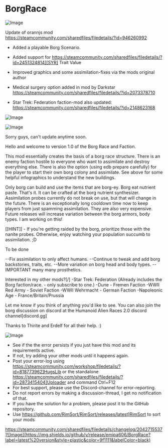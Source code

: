 # BorgRace

![Image](https://i.imgur.com/buuPQel.png)

Update of orannjs mod
https://steamcommunity.com/sharedfiles/filedetails/?id=946260992

- Added a playable Borg Scenario.
- Added support for https://steamcommunity.com/sharedfiles/filedetails/?id=2451324814][SYR] Trait Value
- Improved graphics and some assimilation-fixes via the mods original author

- Medical surgery option added in mod by Darkstar
https://steamcommunity.com/sharedfiles/filedetails/?id=2073378710
	
- Star Trek: Federation faction-mod also updated:
https://steamcommunity.com/sharedfiles/filedetails/?id=2148623168

![Image](https://i.imgur.com/pufA0kM.png)

	
![Image](https://i.imgur.com/Z4GOv8H.png)


Sorry guys, can't update anytime soon.

Hello and welcome to version 1.0 of the Borg Race and Faction.

This mod essentially creates the basis of a borg race structure. There is an enemy faction hostile to everyone who want to assimilate and destroy everything else. There is also the option (using edb prepare carefully) for the player to start their own borg colony and assimilate. See above for some helpful infographics to understand the new buildings.

Only borg can build and use the items that are borg-ey.
Borg eat nutrient paste. That's it. It can be crafted at the borg nutrient synthesizer.
Assimilation probes currently do not break on use, but that will change in the future. There is an exceptionally long cooldown time now to keep players from just spamming assimilation. They are also very expensive.
Future releases will increase variation between the borg armors, body types. I am working on this!



[[HINT]] - If you're getting raided by the borg, prioritize those with the nanite probes. Otherwise, enjoy watching your population succumb to assimilation. ;D

To be done

--Fix assimilation to only affect humans.
--Continue to tweak and add borg backstories, traits, etc.
--More variation on borg head and body types.
--IMPORTANT many many prosthetics.


Interested in my other mods?[/]
-Star Trek: Federation (Already includes the Borg faction/race. - only subscribe to one.)
-Dune - Fremen Faction
-WWII Red Army - Soviet Faction
-WWII Wehrmacht - German Faction
-Napoleonic Age - France/Britain/Prussia


Let me know if you think of anything you'd like to see. You can also join the borg discussion on discord at the Humanoid Alien Races 2.0 discord channel[discord.gg]

Thanks to Thirite and Erdelf for all their help. :)


![Image](https://i.imgur.com/PwoNOj4.png)



-  See if the the error persists if you just have this mod and its requirements active.
-  If not, try adding your other mods until it happens again.
-  Post your error-log using https://steamcommunity.com/workshop/filedetails/?id=818773962]HugsLib or the standalone https://steamcommunity.com/sharedfiles/filedetails/?id=2873415404]Uploader and command Ctrl+F12
-  For best support, please use the Discord-channel for error-reporting.
-  Do not report errors by making a discussion-thread, I get no notification of that.
-  If you have the solution for a problem, please post it to the GitHub repository.
-  Use https://github.com/RimSort/RimSort/releases/latest]RimSort to sort your mods



https://steamcommunity.com/sharedfiles/filedetails/changelog/2042715537]![Image](https://img.shields.io/github/v/release/emipa606/BorgRace?label=latest%20version&style=plastic&color=9f1111&labelColor=black)

